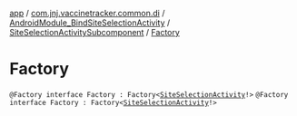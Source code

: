 [app](../../../index.md) / [com.jnj.vaccinetracker.common.di](../../index.md) / [AndroidModule_BindSiteSelectionActivity](../index.md) / [SiteSelectionActivitySubcomponent](index.md) / [Factory](./-factory.md)

# Factory

`@Factory interface Factory : Factory<`[`SiteSelectionActivity`](../../../com.jnj.vaccinetracker.siteselection/-site-selection-activity/index.md)`!>`
`@Factory interface Factory : Factory<`[`SiteSelectionActivity`](../../../com.jnj.vaccinetracker.siteselection/-site-selection-activity/index.md)`!>`